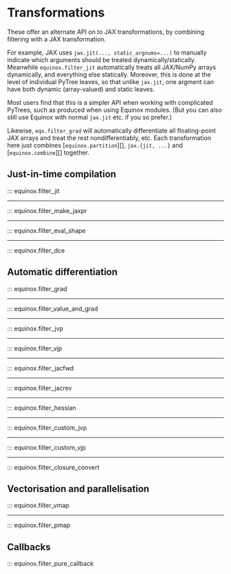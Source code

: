 # Transformations

These offer an alternate API on to JAX transformations, by combining filtering with a JAX transformation.

For example, JAX uses `jax.jit(..., static_argnums=...)` to manually indicate which arguments should be treated dynamically/statically. Meanwhile `equinox.filter_jit` automatically treats all JAX/NumPy arrays dynamically, and everything else statically. Moreover, this is done at the level of individual PyTree leaves, so that unlike `jax.jit`, one argment can have both dynamic (array-valued) and static leaves.

Most users find that this is a simpler API when working with complicated PyTrees, such as produced when using Equinox modules. (But you can also still use Equinox with normal `jax.jit` etc. if you so prefer.)

Likewise, `eqx.filter_grad` will automatically differentiate all floating-point JAX arrays and treat the rest nondifferentiably, etc. Each transformation here just combines [`equinox.partition`][], `jax.{jit, ...}` and [`equinox.combine`][] together.

## Just-in-time compilation

::: equinox.filter_jit

---

::: equinox.filter_make_jaxpr

---

::: equinox.filter_eval_shape

---

::: equinox.filter_dce

## Automatic differentiation

::: equinox.filter_grad

---

::: equinox.filter_value_and_grad

---

::: equinox.filter_jvp

---

::: equinox.filter_vjp

---

::: equinox.filter_jacfwd

---

::: equinox.filter_jacrev

---

::: equinox.filter_hessian

---

::: equinox.filter_custom_jvp

---

::: equinox.filter_custom_vjp

---

::: equinox.filter_closure_convert

## Vectorisation and parallelisation

::: equinox.filter_vmap

---

::: equinox.filter_pmap

## Callbacks

::: equinox.filter_pure_callback
